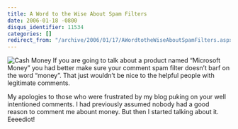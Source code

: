 ```yaml
---
title: A Word to the Wise About Spam Filters
date: 2006-01-18 -0800
disqus_identifier: 11534
categories: []
redirect_from: "/archive/2006/01/17/AWordtotheWiseAboutSpamFilters.aspx/"
---
```


![Cash Money](https://haacked.com/images/Money.jpg) If you are going to
talk about a product named “Microsoft Money” you had better make sure
your comment spam filter doesn’t barf on the word “money”. That just
wouldn’t be nice to the helpful people with legitimate comments.

My apologies to those who were frustrated by my blog puking on your well
intentioned comments. I had previously assumed nobody had a good reason
to comment me abount money. But then I started talking about it.
Eeeediot!

